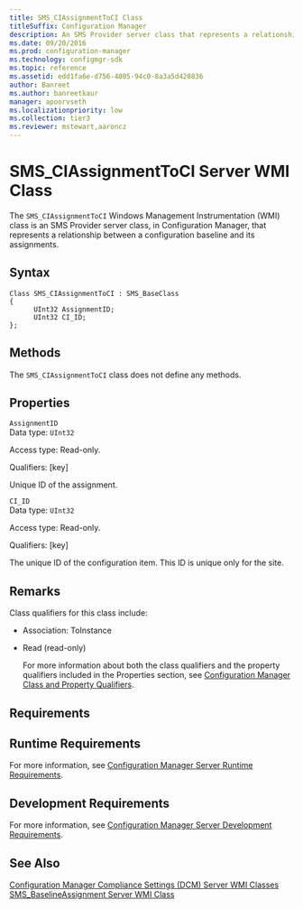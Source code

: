 ```yaml
---
title: SMS_CIAssignmentToCI Class
titleSuffix: Configuration Manager
description: An SMS Provider server class that represents a relationship between a configuration baseline and its assignments.
ms.date: 09/20/2016
ms.prod: configuration-manager
ms.technology: configmgr-sdk
ms.topic: reference
ms.assetid: edd1fa6e-d756-4805-94c0-8a3a5d428836
author: Banreet
ms.author: banreetkaur
manager: apoorvseth
ms.localizationpriority: low
ms.collection: tier3
ms.reviewer: mstewart,aaroncz 
---
```

# SMS_CIAssignmentToCI Server WMI Class
The `SMS_CIAssignmentToCI` Windows Management Instrumentation (WMI) class is an SMS Provider server class, in Configuration Manager, that represents a relationship between a configuration baseline and its assignments.  

## Syntax  

```  
Class SMS_CIAssignmentToCI : SMS_BaseClass  
{  
      UInt32 AssignmentID;  
      UInt32 CI_ID;  
};  
```  

## Methods  
 The `SMS_CIAssignmentToCI` class does not define any methods.  

## Properties  
 `AssignmentID`  
 Data type: `UInt32`  

 Access type: Read-only.  

 Qualifiers: [key]  

 Unique ID of the assignment.  

 `CI_ID`  
 Data type: `UInt32`  

 Access type: Read-only.  

 Qualifiers: [key]  

 The unique ID of the configuration item. This ID is unique only for the site.  

## Remarks  
 Class qualifiers for this class include:  

- Association: ToInstance  

- Read (read-only)  

  For more information about both the class qualifiers and the property qualifiers included in the Properties section, see [Configuration Manager Class and Property Qualifiers](../../../develop/reference/misc/class-and-property-qualifiers.md).  

## Requirements  

## Runtime Requirements  
 For more information, see [Configuration Manager Server Runtime Requirements](../../../develop/core/reqs/server-runtime-requirements.md).  

## Development Requirements  
 For more information, see [Configuration Manager Server Development Requirements](../../../develop/core/reqs/server-development-requirements.md).  

## See Also  
 [Configuration Manager Compliance Settings (DCM) Server WMI Classes](../../../develop/reference/compliance/compliance-settings-dcm-server-wmi-classes.md)   
 [SMS_BaselineAssignment Server WMI Class](../../../develop/reference/compliance/sms_baselineassignment-server-wmi-class.md)
